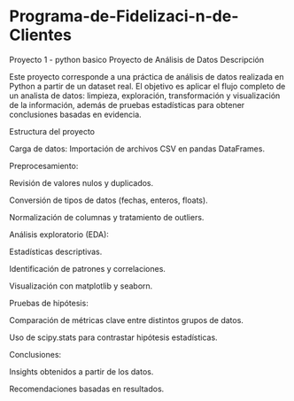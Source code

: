 # Programa-de-Fidelizaci-n-de-Clientes
Proyecto 1 - python basico
Proyecto de Análisis de Datos
Descripción

Este proyecto corresponde a una práctica de análisis de datos realizada en Python a partir de un dataset real. El objetivo es aplicar el flujo completo de un analista de datos: limpieza, exploración, transformación y visualización de la información, además de pruebas estadísticas para obtener conclusiones basadas en evidencia.

Estructura del proyecto

Carga de datos: Importación de archivos CSV en pandas DataFrames.

Preprocesamiento:

Revisión de valores nulos y duplicados.

Conversión de tipos de datos (fechas, enteros, floats).

Normalización de columnas y tratamiento de outliers.

Análisis exploratorio (EDA):

Estadísticas descriptivas.

Identificación de patrones y correlaciones.

Visualización con matplotlib y seaborn.

Pruebas de hipótesis:

Comparación de métricas clave entre distintos grupos de datos.

Uso de scipy.stats para contrastar hipótesis estadísticas.

Conclusiones:

Insights obtenidos a partir de los datos.

Recomendaciones basadas en resultados.
